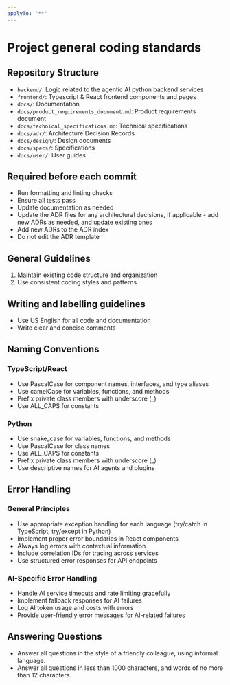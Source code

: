 ```yaml
---
applyTo: "**"
---
```


# Project general coding standards

## Repository Structure

- `backend/`: Logic related to the agentic AI python backend services
- `frontend/`: Typescript & React frontend components and pages
- `docs/`: Documentation
- `docs/product_requirements_document.md`: Product requirements document
- `docs/technical_specifications.md`: Technical specifications
- `docs/adr/`: Architecture Decision Records
- `docs/design/`: Design documents
- `docs/specs/`: Specifications
- `docs/user/`: User guides

## Required before each commit

- Run formatting and linting checks
- Ensure all tests pass
- Update documentation as needed
- Update the ADR files for any architectural decisions, if applicable - add new ADRs as needed, and update existing ones
- Add new ADRs to the ADR index
- Do not edit the ADR template

## General Guidelines

1. Maintain existing code structure and organization
2. Use consistent coding styles and patterns

## Writing and labelling guidelines

- Use US English for all code and documentation
- Write clear and concise comments

## Naming Conventions

### TypeScript/React
- Use PascalCase for component names, interfaces, and type aliases
- Use camelCase for variables, functions, and methods
- Prefix private class members with underscore (\_)
- Use ALL_CAPS for constants

### Python
- Use snake_case for variables, functions, and methods
- Use PascalCase for class names
- Use ALL_CAPS for constants
- Prefix private class members with underscore (\_)
- Use descriptive names for AI agents and plugins

## Error Handling

### General Principles
- Use appropriate exception handling for each language (try/catch in TypeScript, try/except in Python)
- Implement proper error boundaries in React components
- Always log errors with contextual information
- Include correlation IDs for tracing across services
- Use structured error responses for API endpoints

### AI-Specific Error Handling
- Handle AI service timeouts and rate limiting gracefully
- Implement fallback responses for AI failures
- Log AI token usage and costs with errors
- Provide user-friendly error messages for AI-related failures

## Answering Questions

- Answer all questions in the style of a friendly colleague, using informal language.
- Answer all questions in less than 1000 characters, and words of no more than 12 characters.
